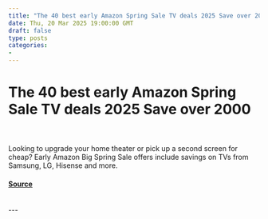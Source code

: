```yaml
---
title: "The 40 best early Amazon Spring Sale TV deals 2025 Save over 2000"
date: Thu, 20 Mar 2025 19:00:00 GMT
draft: false
type: posts
categories: 
- 
---
```

# The 40 best early Amazon Spring Sale TV deals 2025 Save over 2000

<br/>

<br/>
Looking to upgrade your home theater or pick up a second screen for cheap? Early Amazon Big Spring Sale offers include savings on TVs from Samsung, LG, Hisense and more.

#### [Source](https://www.zdnet.com/article/best-early-amazon-spring-sale-tv-deals-2025/)

<br/>
---
